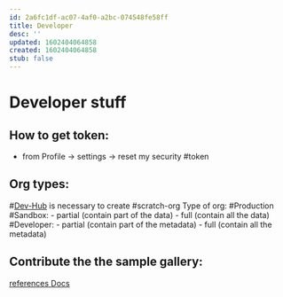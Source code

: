```yaml
---
id: 2a6fc1df-ac07-4af0-a2bc-074548fe58ff
title: Developer
desc: ''
updated: 1602404064858
created: 1602404064858
stub: false
---
```


# Developer stuff

## How to get token:
- from Profile -> settings -> reset my security #token

## Org types:
 #[Dev-Hub](https://criscaraconsulting-dev-ed.lightning.force.com/lightning/setup/DevHub/home) is necessary to create #scratch-org
Type of org:
 #Production
 #Sandbox:
    - partial (contain part of the data)
    - full (contain all the data)
 #Developer:
    - partial (contain part of the metadata)
    - full (contain all the metadata)

## Contribute the the sample gallery:
[references Docs](https://developer.salesforce.com/blogs/2020/09/contribute-to-the-sample-gallery.html)
